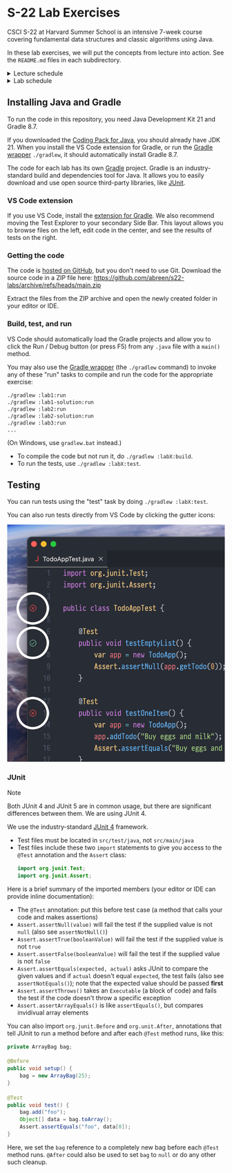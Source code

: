 # S-22 Lab Exercises

CSCI S-22 at Harvard Summer School is an intensive 7-week course covering
fundamental data structures and classic algorithms using Java.

In these lab exercises, we will put the concepts from lecture into action.
See the `README.md` files in each subdirectory.

<details>

<summary>Lecture schedule</summary>

### Lectures

The topics are subject to change.

| week   | date      | lecture/lab      | topics                                              |
| ------ | --------- | ---------------- | --------------------------------------------------- |
| week 1 | June 24   | Lecture 1        | Intro, ADTs and object-oriented programming         |
|        | June 26   | Lecture 2        | Recursion and backtracking                          |
| week 2 | July 1    | Lecture 3        | Sorting and algorithm analysis (1/2)                |
|        | July 3    | Lecture 4        | Sorting and analysis (2/2), linked lists (1/2)      |
| week 3 | July 8    | Lecture 5        | Linked lists (2/2); lists, stacks & queues (1/2)    |
|        | July 10   | Lecture 6        | Lists, stacks and queues (2/2)                      |
| week 4 | July 15   | _Midterm exam_   |                                                     |
|        | July 17   | Lecture 7        | Binary trees, Huffman encoding                      |
| week 5 | July 22   | Lecture 8        | Binary search trees, balanced search trees          |
|        | July 24   | Lecture 9        | Heaps and priority queues                           |
| week 6 | July 29   | Lecture 10       | Hash tables, graphs (1/2)                           |
|        | July 31   | Lecture 11       | Graphs (2/2)                                        |
| week 7 | Aug 5\*   | _Review session_ | Practice final exam                                 |
|        | Aug 7     | _Final exam_     |                                                     |

\* Indicates a problem set due date

</details>

<details>

<summary>Lab schedule</summary>

The topics are subject to change.

| day | date      | lecture/lab      | topics                                              |
| --- | --------- | ---------------- | --------------------------------------------------- |
| T   | June 25   | Lab 1            | To-do list, test-driven development                 |
| R   | June 27   | Lab 2            | Debugging `NQueens.java`, combination sum           |
| T   | July 2\*  | Lab 3            | Measuring runtime performance using AOP             |
| R   | July 4    | Lab 4 (recorded) | video: `partition()` trace, inferring big O         |
| T   | July 9\*  | Lab 5            | Extra generics, stacks, undo & redo?                |
| R   | July 11   | _Review session_ |                                                     |
| T   | July 16   | Lab 6            | Detecting balanced delimiters, queues?              |
| R   | July 18   | Lab 7            | `ExprTree` class, Huffman demo?                     |
| T   | July 23\* | Lab 8            | Balanced trees vs. nonbalanced, mini DB?            |
| R   | July 25   | Lab 9            | kth largest number, merging k sorted lists?         |
| T   | July 30\* | Lab 10           | Longest unique substring, log processor?            |
| R   | Aug 1     | Lab 11           | Implementing shortest path?                         |

\* Indicates a problem set due date

</details>

## Installing Java and Gradle

To run the code in this repository, you need Java Development Kit 21 and Gradle 8.7.

If you downloaded the [Coding Pack for Java][coding-pack], you should already have JDK 21.
When you install the VS Code extension for Gradle, or run the [Gradle wrapper][gradle-wrapper]
`./gradlew`, it should automatically install Gradle 8.7.

The code for each lab has its own [Gradle][gradle] project. Gradle is an
industry-standard build and dependencies tool for Java. It allows you to easily
download and use open source third-party libraries, like [JUnit][junit].

### VS Code extension

If you use VS Code, install the [extension for Gradle][gradle-extension].
We also recommend moving the Test Explorer to your secondary Side Bar.
This layout allows you to browse files on the left, edit code in the center,
and see the results of tests on the right.

### Getting the code

The code is [hosted on GitHub](https://github.com/abreen/s22-labs), but you don't need
to use Git. Download the source code in a ZIP file here:
https://github.com/abreen/s22-labs/archive/refs/heads/main.zip

Extract the files from the ZIP archive and open the newly created folder in your editor
or IDE.

### Build, test, and run

VS Code should automatically load the Gradle projects and allow you to click the
Run / Debug button (or press F5) from any `.java` file with a `main()` method.

You may also use the [Gradle wrapper][gradle-wrapper] (the `./gradlew` command)
to invoke any of these "run" tasks to compile and run the code for the
appropriate exercise:

    ./gradlew :lab1:run
    ./gradlew :lab1-solution:run
    ./gradlew :lab2:run
    ./gradlew :lab2-solution:run
    ./gradlew :lab3:run
    ...

(On Windows, use `gradlew.bat` instead.)

- To compile the code but not run it, do `./gradlew :labX:build`.
- To run the tests, use `./gradlew :labX:test`.

## Testing

You can run tests using the "test" task by doing `./gradlew :labX:test`.

You can also run tests directly from VS Code by clicking the gutter icons:

![The test gutter icons showing test results](gutter-icons.png)

### JUnit

> [!NOTE]
> Both JUnit 4 and JUnit 5 are in common usage, but there are significant
> differences between them. We are using JUnit 4.

We use the industry-standard [JUnit 4][junit] framework.

- Test files must be located in `src/test/java`, not `src/main/java`
- Test files include these two `import` statements to give you access to the
  `@Test` annotation and the `Assert` class:
  ```java
  import org.junit.Test;
  import org.junit.Assert;
  ```

Here is a brief summary of the imported members (your editor
or IDE can provide inline documentation):

- The `@Test` annotation: put this before test case (a method
  that calls your code and makes assertions)
- `Assert.assertNull(value)` will fail the test if the supplied
  value is not `null` (also see `assertNotNull()`)
- `Assert.assertTrue(booleanValue)` will fail the test if the
  supplied value is not `true`
- `Assert.assertFalse(booleanValue)` will fail the test if the
  supplied value is not `false`
- `Assert.assertEquals(expected, actual)` asks JUnit to compare
  the given values and if `actual` doesn't equal `expected`, the
  test fails (also see `assertNotEquals()`); note that the expected
  value should be passed **first**
- `Assert.assertThrows()` takes an `Executable` (a block of code)
  and fails the test if the code doesn't throw a specific exception
- `Assert.assertArrayEquals()` is like `assertEquals()`, but
  compares invidivual array elements

You can also import `org.junit.Before` and `org.unit.After`,
annotations that tell JUnit to run a method before and after each `@Test` method
runs, like this:

```java
private ArrayBag bag;

@Before
public void setup() {
    bag = new ArrayBag(25);
}

@Test
public void test() {
    bag.add("foo");
    Object[] data = bag.toArray();
    Assert.assertEquals("foo", data[0]);
}
```

Here, we set the `bag` reference to a completely new bag before each `@Test`
method runs. `@After` could also be used to set `bag` to `null` or do any other
such cleanup.


[gradle]: https://gradle.org/
[sdkman]: https://sdkman.io/
[gradle-extension]: https://marketplace.visualstudio.com/items?itemName=vscjava.vscode-gradle
[junit]: https://junit.org/junit4/
[coding-pack]: https://code.visualstudio.com/docs/languages/java#_install-visual-studio-code-for-java
[gradle-wrapper]: https://docs.gradle.org/current/userguide/gradle_wrapper_basics.html
